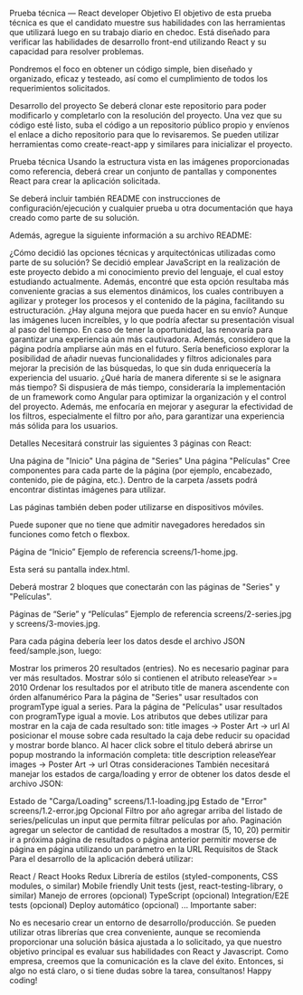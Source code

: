 Prueba técnica — React developer
Objetivo
El objetivo de esta prueba técnica es que el candidato muestre sus habilidades con las herramientas que utilizará luego en su trabajo diario en chedoc. Está diseñado para verificar las habilidades de desarrollo front-end utilizando React y su capacidad para resolver problemas.

Pondremos el foco en obtener un código simple, bien diseñado y organizado, eficaz y testeado, así como el cumplimiento de todos los requerimientos solicitados.

Desarrollo del proyecto
Se deberá clonar este repositorio para poder modificarlo y completarlo con la resolución del proyecto.
Una vez que su código esté listo, suba el código a un repositorio público propio y envíenos el enlace a dicho repositorio para que lo revisaremos.
Se pueden utilizar herramientas como create-react-app y similares para inicializar el proyecto.

Prueba técnica
Usando la estructura vista en las imágenes proporcionadas como referencia, deberá crear un conjunto de pantallas y componentes React para crear la aplicación solicitada.

Se deberá incluir también README con instrucciones de configuración/ejecución y cualquier prueba u otra documentación que haya creado como parte de su solución.

Además, agregue la siguiente información a su archivo README:

¿Cómo decidió las opciones técnicas y arquitectónicas utilizadas como parte de su solución?
Se decidió emplear JavaScript en la realización de este proyecto debido a mi conocimiento previo del lenguaje, el cual estoy estudiando actualmente. Además, encontré que esta opción resultaba más conveniente gracias a sus elementos dinámicos, los cuales contribuyen a agilizar y proteger los procesos y el contenido de la página, facilitando su estructuración.
¿Hay alguna mejora que pueda hacer en su envío?
Aunque las imágenes lucen increíbles, y lo que podría afectar su presentación visual al paso del tiempo. En caso de tener la oportunidad, las renovaría para garantizar una experiencia aún más cautivadora. Además, considero que la página podría ampliarse aún más en el futuro. Sería beneficioso explorar la posibilidad de añadir nuevas funcionalidades y filtros adicionales para mejorar la precisión de las búsquedas, lo que sin duda enriquecería la experiencia del usuario.
¿Qué haría de manera diferente si se le asignara más tiempo?
Si dispusiera de más tiempo, consideraría la implementación de un framework como Angular para optimizar la organización y el control del proyecto. Además, me enfocaría en mejorar y asegurar la efectividad de los filtros, especialmente el filtro por año, para garantizar una experiencia más sólida para los usuarios.

Detalles
Necesitará construir las siguientes 3 páginas con React:

Una página de "Inicio"
Una página de "Series"
Una página "Películas"
Cree componentes para cada parte de la página (por ejemplo, encabezado, contenido, pie de página, etc.). Dentro de la carpeta /assets podrá encontrar distintas imágenes para utilizar.

Las páginas también deben poder utilizarse en dispositivos móviles.

Puede suponer que no tiene que admitir navegadores heredados sin funciones como fetch o flexbox.

Página de “Inicio”
Ejemplo de referencia screens/1-home.jpg.

Esta será su pantalla index.html.

Deberá mostrar 2 bloques que conectarán con las páginas de "Series" y "Películas".

Páginas de “Serie” y “Películas”
Ejemplo de referencia screens/2-series.jpg y screens/3-movies.jpg.

Para cada página debería leer los datos desde el archivo JSON feed/sample.json, luego:

Mostrar los primeros 20 resultados (entries). No es necesario paginar para ver más resultados.
Mostrar sólo si contienen el atributo releaseYear >= 2010
Ordenar los resultados por el atributo title de manera ascendente con órden alfanumérico
Para la página de "Series" usar resultados con programType igual a series.
Para la página de "Películas" usar resultados con programType igual a movie.
Los atributos que debes utilizar para mostrar en la caja de cada resultado son:
title
images → Poster Art → url
Al posicionar el mouse sobre cada resultado la caja debe reducir su opacidad y mostrar borde blanco.
Al hacer click sobre el titulo deberá abrirse un popup mostrando la información completa:
title
description
releaseYear
images → Poster Art → url
Otras consideraciones
También necesitará manejar los estados de carga/loading y error de obtener los datos desde el archivo JSON:

Estado de "Carga/Loading" screens/1.1-loading.jpg
Estado de "Error" screens/1.2-error.jpg
Opcional
Filtro por año
agregar arriba del listado de series/películas un input que permita filtrar películas por año.
Paginación
agregar un selector de cantidad de resultados a mostrar (5, 10, 20)
permitir ir a próxima página de resultados o página anterior
permitir moverse de página en página utilizando un parámetro en la URL
Requisitos de Stack
Para el desarrollo de la aplicación deberá utilizar:

React / React Hooks
Redux
Librería de estilos (styled-components, CSS modules, o similar)
Mobile friendly
Unit tests (jest, react-testing-library, o similar)
Manejo de errores
(opcional) TypeScript
(opcional) Integration/E2E tests
(opcional) Deploy automático
(opcional) ...
Importante saber:

No es necesario crear un entorno de desarrollo/producción.
Se pueden utilizar otras librerías que crea conveniente, aunque se recomienda proporcionar una solución básica ajustada a lo solicitado, ya que nuestro objetivo principal es evaluar sus habilidades con React y Javascript.
Como empresa, creemos que la comunicación es la clave del éxito. Entonces, si algo no está claro, o si tiene dudas sobre la tarea, consultanos!
Happy coding!

